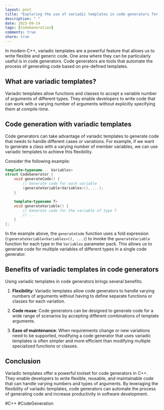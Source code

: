 ```yaml
---
layout: post
title: "Exploring the use of variadic templates in code generators for C++"
description: " "
date: 2023-09-14
tags: [CodeGeneration]
comments: true
share: true
---
```


In modern C++, variadic templates are a powerful feature that allows us to write flexible and generic code. One area where they can be particularly useful is in code generators. Code generators are tools that automate the process of generating code based on pre-defined templates.

## What are variadic templates?

Variadic templates allow functions and classes to accept a variable number of arguments of different types. They enable developers to write code that can work with a varying number of arguments without explicitly specifying them at compile-time.

## Code generation with variadic templates

Code generators can take advantage of variadic templates to generate code that needs to handle different cases or variations. For example, if we want to generate a class with a varying number of member variables, we can use variadic templates to achieve this flexibility.

Consider the following example:

```cpp
template<typename... Variables>
struct CodeGenerator {
    void generateCode() {
	    // Generate code for each variable
        (generateVariable<Variables>(), ...);
    }

    template<typename T>
    void generateVariable() {
        // Generate code for the variable of type T
        // ...
    }
};
```

In the example above, the `generateCode` function uses a fold expression (`(generateVariable<Variables>(), ...)`) to invoke the `generateVariable` function for each type in the `Variables` parameter pack. This allows us to generate code for multiple variables of different types in a single code generator.

## Benefits of variadic templates in code generators

Using variadic templates in code generators brings several benefits:

1. **Flexibility**: Variadic templates allow code generators to handle varying numbers of arguments without having to define separate functions or classes for each variation.

2. **Code reuse**: Code generators can be designed to generate code for a wide range of scenarios by accepting different combinations of template arguments.

3. **Ease of maintenance**: When requirements change or new variations need to be supported, modifying a code generator that uses variadic templates is often simpler and more efficient than modifying multiple specialized functions or classes.

## Conclusion

Variadic templates offer a powerful toolset for code generators in C++. They enable developers to write flexible, reusable, and maintainable code that can handle varying numbers and types of arguments. By leveraging the flexibility of variadic templates, code generators can automate the process of generating code and increase productivity in software development.

#C++ #CodeGeneration